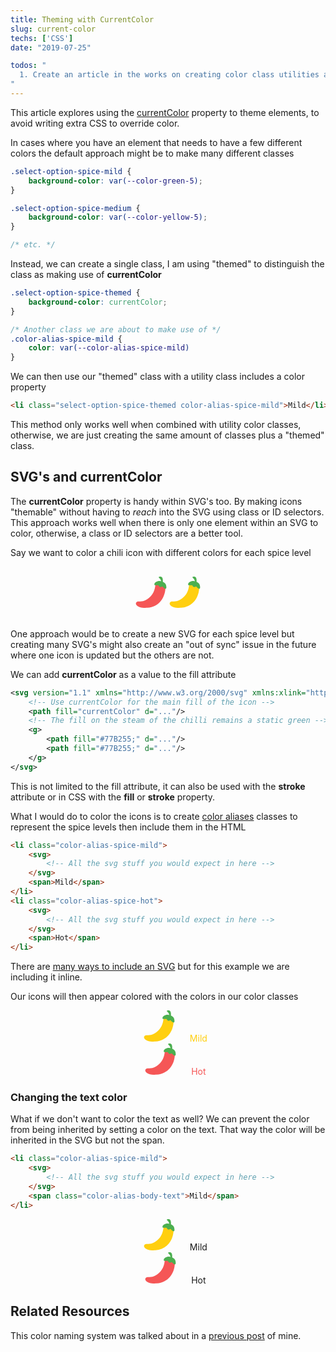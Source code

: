 ```yaml
---
title: Theming with CurrentColor
slug: current-color
techs: ['CSS']
date: "2019-07-25"

todos: "
  1. Create an article in the works on creating color class utilities and link it here.
"
---
```


This article explores using the [currentColor](http://developer.mozilla.org/en-US/docs/Web/CSS/color_value#currentColor_keyword) property to theme elements, to avoid writing extra CSS to override color.

In cases where you have an element that needs to have a few different colors the default approach might be to make many different classes

```css
.select-option-spice-mild {
    background-color: var(--color-green-5);
}

.select-option-spice-medium {
    background-color: var(--color-yellow-5);
}

/* etc. */
```

Instead, we can create a single class, I am using "themed" to distinguish the class as making use of **currentColor** 

```css
.select-option-spice-themed {
    background-color: currentColor;
}

/* Another class we are about to make use of */
.color-alias-spice-mild {
    color: var(--color-alias-spice-mild)
}
```

We can then use our "themed" class with a utility class includes a color property
```html
<li class="select-option-spice-themed color-alias-spice-mild">Mild</li>
```

This method only works well when combined with utility color classes, otherwise, we are just creating the same amount of classes plus a "themed" class.
<!-- TODO: Link to color utility class article -->

<!-- TODO: Create codepen with example -->

## SVG's and currentColor

The **currentColor** property is handy within SVG's too. By making icons "themable" without having to *reach* into the SVG using class or ID selectors. This approach works well when there is only one element within an SVG to color, otherwise, a class or ID selectors are a better tool.

Say we want to color a chili icon with different colors for each spice level

<div style="margin: 30px auto; text-align: center">
    <svg version="1.1" xmlns="http://www.w3.org/2000/svg" xmlns:xlink="http://www.w3.org/1999/xlink" viewBox="0 0 512 512" width="50" height="50" style="display: inline-block">
        <!-- Use currentColor for the main fill of the icon -->
        <path fill="#f55656" d="M52.728,407.016c72.703,8.192,140.618-24.16,200.282-88.403
            c71.543-77.044,74.338-193.279,74.338-208.146s168.153-45.436,163.544,74.338c-6.378,166.458-110.451,311.417-296.118,325.839
            c-88.938,6.913-143.903-13.797-169.297-34.865C-14.503,442.609,14.325,402.69,52.728,407.016"/>
        <!-- The fill on the steam of the chilli remains a static green -->
        <g>
            <path fill="#4caf50" d="M309.813,119.58c6.631-23.09,49.227-56.898,106.556-43.979
                c63.187,14.243,89.399,44.157,89.399,98.662c0,54.519-53.479,7.27-60.912-9.456s-38.403,33.452-65.462-19.031
                C370.234,128.025,298.186,160.051,309.813,119.58"/>
            <path fill="#4caf50" d="M382.597,14.367c16.92,17.246,45.123,40.618,32.783,78.293
                c-12.355,37.674,18.986,37.036,26.746,14.14c7.731-22.881,10.065-72.123-6.467-94.112C419.142-9.302,369.797,1.313,382.597,14.367"
                />
        </g>
    </svg>
    <svg version="1.1" xmlns="http://www.w3.org/2000/svg" xmlns:xlink="http://www.w3.org/1999/xlink" viewBox="0 0 512 512" width="50" height="50" style="display: inline-block">
        <!-- Use currentColor for the main fill of the icon -->
        <path fill="#ffcf10" d="M52.728,407.016c72.703,8.192,140.618-24.16,200.282-88.403
            c71.543-77.044,74.338-193.279,74.338-208.146s168.153-45.436,163.544,74.338c-6.378,166.458-110.451,311.417-296.118,325.839
            c-88.938,6.913-143.903-13.797-169.297-34.865C-14.503,442.609,14.325,402.69,52.728,407.016"/>
        <!-- The fill on the steam of the chilli remains a static green -->
        <g>
            <path fill="#4caf50" d="M309.813,119.58c6.631-23.09,49.227-56.898,106.556-43.979
                c63.187,14.243,89.399,44.157,89.399,98.662c0,54.519-53.479,7.27-60.912-9.456s-38.403,33.452-65.462-19.031
                C370.234,128.025,298.186,160.051,309.813,119.58"/>
            <path fill="#4caf50" d="M382.597,14.367c16.92,17.246,45.123,40.618,32.783,78.293
                c-12.355,37.674,18.986,37.036,26.746,14.14c7.731-22.881,10.065-72.123-6.467-94.112C419.142-9.302,369.797,1.313,382.597,14.367"
                />
        </g>
    </svg>
</div>

One approach would be to create a new SVG for each spice level but creating many SVG's might also create an "out of sync" issue in the future where one icon is updated but the others are not.

We can add **currentColor** as a value to the fill attribute
```xml
<svg version="1.1" xmlns="http://www.w3.org/2000/svg" xmlns:xlink="http://www.w3.org/1999/xlink" viewBox="0 0 512 512">
    <!-- Use currentColor for the main fill of the icon -->
    <path fill="currentColor" d="..."/>
    <!-- The fill on the steam of the chilli remains a static green -->
    <g>
        <path fill="#77B255;" d="..."/>
        <path fill="#77B255;" d="..."/>
    </g>
</svg>
```
This is not limited to the fill attribute, it can also be used with the **stroke** attribute or in CSS with the **fill** or **stroke** property.

What I would do to color the icons is to create [color aliases](./article/color-system/#aliases) classes to represent the spice levels then include them in the HTML

```html
<li class="color-alias-spice-mild">
    <svg>
        <!-- All the svg stuff you would expect in here -->
    </svg>
    <span>Mild</span>
</li>
<li class="color-alias-spice-hot">
    <svg>
        <!-- All the svg stuff you would expect in here -->
    </svg>
    <span>Hot</span>
</li>
```
There are [many ways to include an SVG](https://css-tricks.com/using-svg/) but for this example we are including it inline.

Our icons will then appear colored with the colors in our color classes
<ul style="list-style: none; text-align: center">
    <li class="color-alias-spice-mild">
        <svg version="1.1" xmlns="http://www.w3.org/2000/svg" xmlns:xlink="http://www.w3.org/1999/xlink" viewBox="0 0 512 512" width="50" height="50" style="display: inline-block">
        <!-- Use currentColor for the main fill of the icon -->
            <path fill="#ffcf10" d="M52.728,407.016c72.703,8.192,140.618-24.16,200.282-88.403
                c71.543-77.044,74.338-193.279,74.338-208.146s168.153-45.436,163.544,74.338c-6.378,166.458-110.451,311.417-296.118,325.839
                c-88.938,6.913-143.903-13.797-169.297-34.865C-14.503,442.609,14.325,402.69,52.728,407.016"/>
            <!-- The fill on the steam of the chilli remains a static green -->
            <g>
                <path fill="#4caf50" d="M309.813,119.58c6.631-23.09,49.227-56.898,106.556-43.979
                    c63.187,14.243,89.399,44.157,89.399,98.662c0,54.519-53.479,7.27-60.912-9.456s-38.403,33.452-65.462-19.031
                    C370.234,128.025,298.186,160.051,309.813,119.58"/>
                <path fill="#4caf50" d="M382.597,14.367c16.92,17.246,45.123,40.618,32.783,78.293
                    c-12.355,37.674,18.986,37.036,26.746,14.14c7.731-22.881,10.065-72.123-6.467-94.112C419.142-9.302,369.797,1.313,382.597,14.367"
                    />
            </g>
        </svg>
        <span class="select-option-spice-themed" style="margin-left: 20px; color: #ffcf10">Mild</span>
    </li>
    <li class="color-alias-spice-hot">
        <svg version="1.1" xmlns="http://www.w3.org/2000/svg" xmlns:xlink="http://www.w3.org/1999/xlink" viewBox="0 0 512 512" width="50" height="50" style="display: inline-block">
            <!-- Use currentColor for the main fill of the icon -->
            <path fill="#f55656" d="M52.728,407.016c72.703,8.192,140.618-24.16,200.282-88.403
                c71.543-77.044,74.338-193.279,74.338-208.146s168.153-45.436,163.544,74.338c-6.378,166.458-110.451,311.417-296.118,325.839
                c-88.938,6.913-143.903-13.797-169.297-34.865C-14.503,442.609,14.325,402.69,52.728,407.016"/>
            <!-- The fill on the steam of the chilli remains a static green -->
            <g>
                <path fill="#4caf50" d="M309.813,119.58c6.631-23.09,49.227-56.898,106.556-43.979
                    c63.187,14.243,89.399,44.157,89.399,98.662c0,54.519-53.479,7.27-60.912-9.456s-38.403,33.452-65.462-19.031
                    C370.234,128.025,298.186,160.051,309.813,119.58"/>
                <path fill="#4caf50" d="M382.597,14.367c16.92,17.246,45.123,40.618,32.783,78.293
                    c-12.355,37.674,18.986,37.036,26.746,14.14c7.731-22.881,10.065-72.123-6.467-94.112C419.142-9.302,369.797,1.313,382.597,14.367"
                    />
            </g>
        </svg>
        <span class="select-option-spice-themed" style="margin-left: 20px; color: #f55656">Hot</span>
    </li>
</ul>

### Changing the text color

What if we don't want to color the text as well? We can prevent the color from being inherited by setting a color on the text. That way the color will be inherited in the SVG but not the span.

```html
<li class="color-alias-spice-mild">
    <svg>
        <!-- All the svg stuff you would expect in here -->
    </svg>
    <span class="color-alias-body-text">Mild</span>
</li>
```

<ul style="list-style: none; text-align: center">
    <li class="color-alias-spice-mild">
        <svg version="1.1" xmlns="http://www.w3.org/2000/svg" xmlns:xlink="http://www.w3.org/1999/xlink" viewBox="0 0 512 512" width="50" height="50" style="display: inline-block">
        <!-- Use currentColor for the main fill of the icon -->
            <path fill="#ffcf10" d="M52.728,407.016c72.703,8.192,140.618-24.16,200.282-88.403
                c71.543-77.044,74.338-193.279,74.338-208.146s168.153-45.436,163.544,74.338c-6.378,166.458-110.451,311.417-296.118,325.839
                c-88.938,6.913-143.903-13.797-169.297-34.865C-14.503,442.609,14.325,402.69,52.728,407.016"/>
            <!-- The fill on the steam of the chilli remains a static green -->
            <g>
                <path fill="#4caf50" d="M309.813,119.58c6.631-23.09,49.227-56.898,106.556-43.979
                    c63.187,14.243,89.399,44.157,89.399,98.662c0,54.519-53.479,7.27-60.912-9.456s-38.403,33.452-65.462-19.031
                    C370.234,128.025,298.186,160.051,309.813,119.58"/>
                <path fill="#4caf50" d="M382.597,14.367c16.92,17.246,45.123,40.618,32.783,78.293
                    c-12.355,37.674,18.986,37.036,26.746,14.14c7.731-22.881,10.065-72.123-6.467-94.112C419.142-9.302,369.797,1.313,382.597,14.367"
                    />
            </g>
        </svg>
        <span class="select-option-spice-themed" style="margin-left: 20px;">Mild</span>
    </li>
    <li class="color-alias-spice-hot">
        <svg version="1.1" xmlns="http://www.w3.org/2000/svg" xmlns:xlink="http://www.w3.org/1999/xlink" viewBox="0 0 512 512" width="50" height="50" style="display: inline-block">
            <!-- Use currentColor for the main fill of the icon -->
            <path fill="#f55656" d="M52.728,407.016c72.703,8.192,140.618-24.16,200.282-88.403
                c71.543-77.044,74.338-193.279,74.338-208.146s168.153-45.436,163.544,74.338c-6.378,166.458-110.451,311.417-296.118,325.839
                c-88.938,6.913-143.903-13.797-169.297-34.865C-14.503,442.609,14.325,402.69,52.728,407.016"/>
            <!-- The fill on the steam of the chilli remains a static green -->
            <g>
                <path fill="#4caf50" d="M309.813,119.58c6.631-23.09,49.227-56.898,106.556-43.979
                    c63.187,14.243,89.399,44.157,89.399,98.662c0,54.519-53.479,7.27-60.912-9.456s-38.403,33.452-65.462-19.031
                    C370.234,128.025,298.186,160.051,309.813,119.58"/>
                <path fill="#4caf50" d="M382.597,14.367c16.92,17.246,45.123,40.618,32.783,78.293
                    c-12.355,37.674,18.986,37.036,26.746,14.14c7.731-22.881,10.065-72.123-6.467-94.112C419.142-9.302,369.797,1.313,382.597,14.367"
                    />
            </g>
        </svg>
        <span class="select-option-spice-themed" style="margin-left: 20px;">Hot</span>
    </li>
</ul>

## Related Resources
This color naming system was talked about in a [previous post](./color-system/#numbered-colors) of mine.
